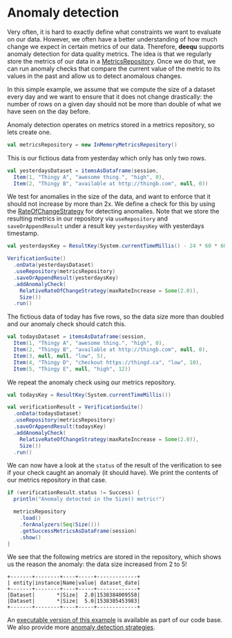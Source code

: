 # Anomaly detection

Very often, it is hard to exactly define what constraints we want to evaluate on our data. However, we often have a better understanding of how much change we expect in certain metrics of our data. Therefore, **deequ** supports anomaly detection for data quality metrics. The idea is that we regularly store the metrics of our data in a [MetricsRepository](https://github.com/awslabs/deequ/blob/master/src/main/scala/com/amazon/deequ/examples/metrics_repository_example.md). Once we do that, we can run anomaly checks that compare the current value of the metric to its values in the past and allow us to detect anomalous changes.

In this simple example, we assume that we compute the size of a dataset every day and we want to ensure that it does not change drastically: the number of rows on a given day should not be more than double of what we have seen on the day before.

Anomaly detection operates on metrics stored in a metrics repository, so lets create one.
```scala
val metricsRepository = new InMemoryMetricsRepository()
```

This is our fictious data from yesterday which only has only two rows.
```scala
val yesterdaysDataset = itemsAsDataframe(session,
  Item(1, "Thingy A", "awesome thing.", "high", 0),
  Item(2, "Thingy B", "available at http://thingb.com", null, 0))
```

We test for anomalies in the size of the data, and want to enforce that it should not increase by more than 2x. We define a check for this by using the [RateOfChangeStrategy](https://github.com/awslabs/deequ/blob/master/src/main/scala/com/amazon/deequ/anomalydetection/RateOfChangeStrategy.scala) for detecting anomalies. Note that we store the resulting metrics in our repository via `useRepository` and `saveOrAppendResult` under a result key `yesterdaysKey` with yesterdays timestamp.
```scala
val yesterdaysKey = ResultKey(System.currentTimeMillis() - 24 * 60 * 60 * 1000)

VerificationSuite()
  .onData(yesterdaysDataset)
  .useRepository(metricsRepository)
  .saveOrAppendResult(yesterdaysKey)
  .addAnomalyCheck(
    RelativeRateOfChangeStrategy(maxRateIncrease = Some(2.0)),
    Size())
  .run()
```

The fictious data of today has five rows, so the data size more than doubled and our anomaly check should
catch this.
```scala
val todaysDataset = itemsAsDataframe(session,
  Item(1, "Thingy A", "awesome thing.", "high", 0),
  Item(2, "Thingy B", "available at http://thingb.com", null, 0),
  Item(3, null, null, "low", 5),
  Item(4, "Thingy D", "checkout https://thingd.ca", "low", 10),
  Item(5, "Thingy E", null, "high", 12))
```
We repeat the anomaly check using our metrics repository.
```scala
val todaysKey = ResultKey(System.currentTimeMillis())

val verificationResult = VerificationSuite()
  .onData(todaysDataset)
  .useRepository(metricsRepository)
  .saveOrAppendResult(todaysKey)
  .addAnomalyCheck(
    RelativeRateOfChangeStrategy(maxRateIncrease = Some(2.0)),
    Size())
  .run()
```

We can now have a look at the `status` of the result of the verification to see if your check caught an anomaly (it should have). We print the contents of our metrics repository in that case.
```scala
if (verificationResult.status != Success) {
  println("Anomaly detected in the Size() metric!")

  metricsRepository
    .load()
    .forAnalyzers(Seq(Size()))
    .getSuccessMetricsAsDataFrame(session)
    .show()
}
```

We see that the following metrics are stored in the repository, which shows us the reason the anomaly: the data size increased from 2 to 5!
```
+-------+--------+----+-----+-------------+
| entity|instance|Name|value| dataset_date|
+-------+--------+----+-----+-------------+
|Dataset|       *|Size|  2.0|1538384009558|
|Dataset|       *|Size|  5.0|1538385453983|
+-------+--------+----+-----+-------------+
```

An [executable version of this example](https://github.com/awslabs/deequ/blob/master/src/main/scala/com/amazon/deequ/examples/AnomalyDetectionExample.scala) is available as part of our code base. We also provide more [anomaly detection strategies](https://github.com/awslabs/deequ/tree/master/src/main/scala/com/amazon/deequ/anomalydetection).
